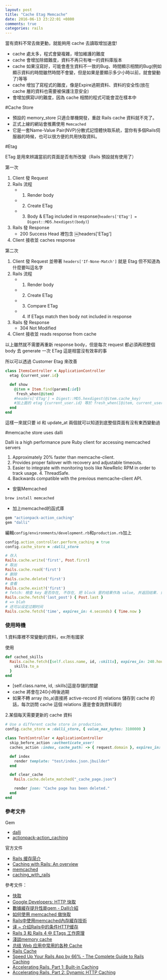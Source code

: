 ```yaml
---
layout: post
title: "Cache Etag Memcache"
date: 2016-06-13 23:22:01 +0800
comments: true
categories: rails
---
```


當有資料不常去做更動，就能夠用 cache 去讀取增加速度!

<!-- more -->

* cache 處太多，程式會變複雜，增加維護的難度
* cache 會增加除錯難度，資料不再只有唯一的資料庫版本
* cache 如果沒寫好，可能會產生資料不一致的Bug、時間顯示相關的Bug(例如顯示資料的時間雖然時間不會變，但是如果是要顯示多少小時以前，就會變動了)等等
* cache 增加了寫程式的難度，像是Expire過期資料、資料的安全性(放在cache 層的資料也需要被保護注意安全)
* 會增加撰寫UI的難度，因為 cache 相關的程式可能會混在樣本中

#Cache Store

* 預設的 memory_store 只適合單機開發，重啟 Rails cache 資料就不見了。
* 正式上線的網站會推薦使用 `Memcached`
* 它是一套Name-Value Pair(NVP)分散式記憶體快取系統，當你有多個Rails伺服器的時候，也可以很方便的共用快取資料。


#Etag

ETag 是用來辨識當前的頁面是否有所改變（Rails 預設就有使用了）

第一次

1. Client 發 Request
2. Rails 流程
	* 1. Render body
	* 2. Create ETag
	* 3. Body & ETag included in response(`headers['ETag'] = Digest::MD5.hexdigest(body)`)
3. Rails 發 Response
	* 200 Success Head 裡包含 ￼headers['ETag']
4. Client 接收並 caches response

第二次

1. Client 發 Request 並帶著 `headers['If-None-Match']` 就是 Etag 但不知道為什麼要叫這名字
2. Rails 流程
	* 1. Render body
	* 2. Create ETag
	* 3. Compare ETag
	* 4. If ETags match then body not included in response
3. Rails 發 Response
	* 304 Not Modified
4. Client 接收並 reads response from cache

以上雖然就不需要再重新 response body，但是每次 request 都必須再把整個 body 去 generate 一次 ETag 這是相當沒有效率的事

所以可以透過 Customer Etag 來改善

```ruby
class ItemsController < ApplicationController
  etag {current_user.id}

  def show
    @item = Item.find(params[:id])
￼    fresh_when(@item)
	#headers['ETag'] = Digest::MD5.hexdigest(@item.cache_key)
	#加上面的 etag {current_user.id} 等於 fresh_when([@item, current_user.id])，可以有更多參數去判斷是否有改變
  end
end
```

這樣一來就只要 id 和 update_at 兩個就可以知道到底整個頁面有沒有東西變動過


#memcache store uses dalli

Dalli is a high performance pure Ruby client for accessing memcached servers

1. Approximately 20% faster than memcache-client.
2. Provides proper failover with recovery and adjustable timeouts.
3. Easier to integrate with monitoring tools like NewRelic RPM in order to track usage. 4. ThreadSafe.
5. Backwards compatible with the previous memcache-client API.


* 安裝Memcached

```ruby
brew install memcached
```

* 加上memcached的函式庫

```ruby
gem "actionpack-action_caching"
gem "dalli"
```

編輯`config/environments/development.rb`和`production.rb`加上

```ruby
config.action_controller.perform_caching = true
config.cache_store = :dalli_store
```

```ruby
# 存入
Rails.cache.write('first', Post.first)
# 取出
Rails.cache.read('first')
# 删除
Rails.cache.delete('first')
# 查看
Rails.cache.exist?('first')
# fetch: 檢查 key 是否存在, 不存在, 把 block 里的结果作為 value, 并返回结果. 如果存在, 就不去執行 block 的内容
Rails.cache.fetch('last_post') { Post.last }
# => blah
# 还可以设定过期时间
Rails.cache.fetch('time', expires_in: 4.seconds) { Time.now }
```

### 使用時機

1.資料庫裡不常變動的資料，ex:所有國家

使用

```ruby
def cached_skills
  Rails.cache.fetch([self.class.name, id, :skills], expires_in: 240.hours) {
    skills.to_a
  }
end
```

* [self.class.name, id, :skills]這是存儲的關鍵
* cache 將會在240小時後過期
* 如果不轉 array (to_a)直接將 active-record 的 relations 儲存到 cache 的話，每次訪問 cache 這個 relations 還是會查詢資料庫的


2.某個每天需要更新的 cache 資料

```ruby
# Use a different cache store in production.
config.cache_store = :dalli_store, { value_max_bytes: 3100000 }
```

```ruby
class TestController < ApplicationController
  skip_before_action :authenticate_user!
  caches_action :index, cache_path: -> { request.domain }, expires_in: 1.day

  def index
    render template: "test/index.json.jbuilder"
  end

  def clear_cache
    Rails.cache.delete_matched("_cache_page.json")

    render json: "Cache page has been deleted."
  end
end

```

### 參考文件

Gem

* [dalli](https://github.com/petergoldstein/dalli)
* [actionpack-action_caching](https://github.com/rails/actionpack-action_caching)


官方文件

* [Rails 缓存简介](http://guides.ruby-china.org/caching_with_rails.html)
* [Caching with Rails: An overview](http://guides.rubyonrails.org/caching_with_rails.html)
* [memcached](https://memcached.org/)
* [caching_with_rails](https://doc.bccnsoft.com/docs/rails-guides-4.1-cn/caching_with_rails.html)

參考文件：

* [快取](https://ihower.tw/rails4/caching.html)
* [Google Developers: HTTP 快取](https://developers.google.com/web/fundamentals/performance/optimizing-content-efficiency/http-caching)
* [數據緩存提升性能gem - Dalli介紹](http://grantcss.com/blog/2014/12/04/introduce-dalli/)
* [如何使用 memcached 做快取](https://ihower.tw/blog/archives/1768)
* [Rails中使用memcached內存緩存技術](https://danielzhangqinglong.github.io/2015/03/19/rails-caching/)
* [译 ~ 介绍Rails中的条件HTTP缓存](https://danielzhangqinglong.github.io/2015/04/03/intro-http-caching-with-rails/)
* [Rails 3 和 Rails 4 中 ETags 工作原理](https://ruby-china.org/topics/24996)
* [淺談memory cache](http://enginechang.logdown.com/posts/249025-discussion-on-memory-cache)
* [总结 Web 应用中常用的各种 Cache](https://ruby-china.org/topics/19389)
* [Rails Cache](http://rails-everyday.group.iteye.com/group/wiki/1160)
* [Speed Up Your Rails App by 66% - The Complete Guide to Rails Caching](https://www.nateberkopec.com/2015/07/15/the-complete-guide-to-rails-caching.html)
* [Accelerating Rails, Part 1: Built-in Caching](https://www.fastly.com/blog/accelerating-rails-part-1-built-caching)
* [Accelerating Rails, Part 2: Dynamic HTTP Caching](https://www.fastly.com/blog/accelerating-rails-part-2-dynamic-http-caching)

